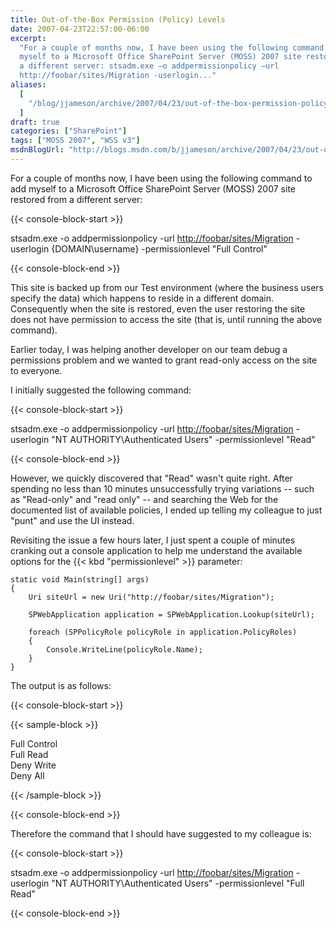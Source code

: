 ```yaml
---
title: Out-of-the-Box Permission (Policy) Levels
date: 2007-04-23T22:57:00-06:00
excerpt:
  "For a couple of months now, I have been using the following command to add
  myself to a Microsoft Office SharePoint Server (MOSS) 2007 site restored from
  a different server: stsadm.exe –o addpermissionpolicy –url
  http://foobar/sites/Migration -userlogin..."
aliases:
  [
    "/blog/jjameson/archive/2007/04/23/out-of-the-box-permission-policy-levels.aspx",
  ]
draft: true
categories: ["SharePoint"]
tags: ["MOSS 2007", "WSS v3"]
msdnBlogUrl: "http://blogs.msdn.com/b/jjameson/archive/2007/04/23/out-of-the-box-permission-policy-levels.aspx"
---
```


For a couple of months now, I have been using the following command to add
myself to a Microsoft Office SharePoint Server (MOSS) 2007 site restored from a
different server:

{{< console-block-start >}}

stsadm.exe -o addpermissionpolicy -url
[http://foobar/sites/Migration](http://foobar/sites/Migration) -userlogin
{DOMAIN\username} -permissionlevel "Full Control"

{{< console-block-end >}}

This site is backed up from our Test environment (where the business users
specify the data) which happens to reside in a different domain. Consequently
when the site is restored, even the user restoring the site does not have
permission to access the site (that is, until running the above command).

Earlier today, I was helping another developer on our team debug a permissions
problem and we wanted to grant read-only access on the site to everyone.

I initially suggested the following command:

{{< console-block-start >}}

stsadm.exe -o addpermissionpolicy -url
[http://foobar/sites/Migration](http://foobar/sites/Migration) -userlogin "NT
AUTHORITY\Authenticated Users" -permissionlevel "Read"

{{< console-block-end >}}

However, we quickly discovered that "Read" wasn't quite right. After spending no
less than 10 minutes unsuccessfully trying variations -- such as "Read-only" and
"read only" -- and searching the Web for the documented list of available
policies, I ended up telling my colleague to just "punt" and use the UI instead.

Revisiting the issue a few hours later, I just spent a couple of minutes
cranking out a console application to help me understand the available options
for the {{< kbd "permissionlevel" >}} parameter:

```
static void Main(string[] args)
{
    Uri siteUrl = new Uri("http://foobar/sites/Migration");

    SPWebApplication application = SPWebApplication.Lookup(siteUrl);

    foreach (SPPolicyRole policyRole in application.PolicyRoles)
    {
        Console.WriteLine(policyRole.Name);
    }
}
```

The output is as follows:

{{< console-block-start >}}

{{< sample-block >}}

Full Control\
Full Read\
Deny Write\
Deny All

{{< /sample-block >}}

{{< console-block-end >}}

Therefore the command that I should have suggested to my colleague is:

{{< console-block-start >}}

stsadm.exe -o addpermissionpolicy -url
[http://foobar/sites/Migration](http://foobar/sites/Migration) -userlogin "NT
AUTHORITY\Authenticated Users" -permissionlevel "Full Read"

{{< console-block-end >}}
